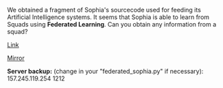 
We obtained a fragment of Sophia's sourcecode used for feeding its Artificial Intelligence systems. It seems that Sophia is
able to learn from Squads using **Federated Learning**. Can you obtain any information from a squad?

[Link](https://cloud.ufscar.br:8080/v1/AUTH_c93b694078064b4f81afd2266a502511/static.pwn2win.party/federated_sophia_3c3658c76009be5c0942527101e1c2c652082df4920dd76d19b91dbf26c9f79e.tar.gz)

[Mirror](https://static.pwn2win.party/federated_sophia_3c3658c76009be5c0942527101e1c2c652082df4920dd76d19b91dbf26c9f79e.tar.gz)

**Server backup:** (change in your "federated_sophia.py" if necessary): 157.245.119.254 1212
